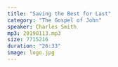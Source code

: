 ```yaml
---
title: "Saving the Best for Last"
category: "The Gospel of John"
speaker: Charles Smith
mp3: 20190113.mp3
size: 7715216
duration: "26:33"
image: logo.jpg
---
```

